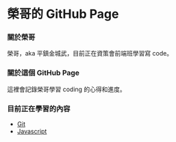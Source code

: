 # 榮哥的 GitHub Page

### 關於榮哥

榮哥，aka 平鎮金城武，目前正在資策會前端班學習寫 code。

### 關於這個 GitHub Page

這裡會記錄榮哥學習 coding 的心得和進度。

### 目前正在學習的內容

- [Git](https://geese-are-cute.github.io/git/git)
- [Javascript](https://geese-are-cute.github.io/javascript/js)
